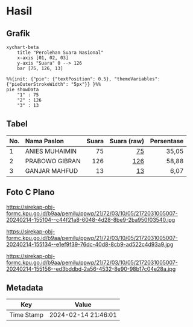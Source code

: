 # Hasil

## Grafik

```mermaid
xychart-beta
    title "Perolehan Suara Nasional"
    x-axis [01, 02, 03]
    y-axis "Suara" 0 --> 126
    bar [75, 126, 13]
```

```mermaid
%%{init: {"pie": {"textPosition": 0.5}, "themeVariables": {"pieOuterStrokeWidth": "5px"}} }%%
pie showData
    "1" : 75
    "2" : 126
    "3" : 13
```

## Tabel

| No. | Nama Paslon    | Suara | Suara (raw) | Persentase |
|:--- |:-------------- | -----:| -----------:| ----------:|
| 1   | ANIES MUHAIMIN | 75    | [75][p-1]   | 35,05      |
| 2   | PRABOWO GIBRAN | 126   | [126][p-2]  | 58,88      |
| 3   | GANJAR MAHFUD  | 13    | [13][p-3]   | 6,07       |


[p-1]: https://github.com/gigit-pemilu/pemilu-2024/blob/main/pilpres/hitung-suara/sub/21-kepulauan-riau/sub/72-kota-tanjung-pinang/sub/03-tanjung-pinang-kota/sub/1005-kampung-bugis/sub/007-tps/sub/paslon-1.txt
[p-2]: https://github.com/gigit-pemilu/pemilu-2024/blob/main/pilpres/hitung-suara/sub/21-kepulauan-riau/sub/72-kota-tanjung-pinang/sub/03-tanjung-pinang-kota/sub/1005-kampung-bugis/sub/007-tps/sub/paslon-2.txt
[p-3]: https://github.com/gigit-pemilu/pemilu-2024/blob/main/pilpres/hitung-suara/sub/21-kepulauan-riau/sub/72-kota-tanjung-pinang/sub/03-tanjung-pinang-kota/sub/1005-kampung-bugis/sub/007-tps/sub/paslon-3.txt

## Foto C Plano

https://sirekap-obj-formc.kpu.go.id/b9aa/pemilu/ppwp/21/72/03/10/05/2172031005007-20240214-155104--c44f21a8-6048-4d28-8be9-2ba950f03540.jpg

https://sirekap-obj-formc.kpu.go.id/b9aa/pemilu/ppwp/21/72/03/10/05/2172031005007-20240214-155134--e1ef9f39-76dc-40d8-8cb9-ad522c4d93a9.jpg

https://sirekap-obj-formc.kpu.go.id/b9aa/pemilu/ppwp/21/72/03/10/05/2172031005007-20240214-155156--ed3bddbd-2a56-4532-8e90-98b17c04e28a.jpg


## Metadata

| Key        | Value               |
| ---------- | ------------------- |
| Time Stamp | 2024-02-14 21:46:01 |



